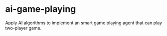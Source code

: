 # ai-game-playing
Apply AI algorithms to implement an smart game playing agent that can play two-player game.
